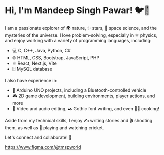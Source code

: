 # Hi, I'm Mandeep Singh Pawar! 🐦👋

I am a passionate explorer of 🌍 nature, ✨ stars, 🔭 space science, and the mysteries of the universe. I love problem-solving, especially in ⚛️ physics, and enjoy working with a variety of programming languages, including:

- 💻 C, C++, Java, Python, C#
- 🌐 HTML, CSS, Bootstrap, JavaScript, PHP
- ⚛️ React, Next.js, Vite
- 🗄️ MySQL database

I also have experience in:

- 🤖 Arduino UNO projects, including a Bluetooth-controlled vehicle
- 🎮 2D game development, building environments, player actions, and more
- 🎥 Video and audio editing, ✒️ Gothic font writing, and even 👨‍🍳 cooking!

Aside from my technical skills, I enjoy ✍️ writing stories and 🎬 shooting them, as well as 🏏 playing and watching cricket.

Let's connect and collaborate! 🤝

https://www.figma.com/@tmspworld
